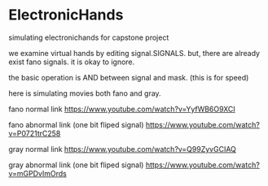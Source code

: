 # ElectronicHands
simulating electronichands for capstone project

we examine virtual hands by editing signal.SIGNALS.
but, there are already exist fano signals. it is okay to ignore.

the basic operation is AND between signal and mask. (this is for speed)

here is simulating movies both fano and gray.

fano normal link
https://www.youtube.com/watch?v=YyfWB6O9XCI

fano abnormal link (one bit fliped signal)
https://www.youtube.com/watch?v=P0721trC258

gray normal link
https://www.youtube.com/watch?v=Q99ZyvGCIAQ

gray abnormal link (one bit fliped signal)
https://www.youtube.com/watch?v=mGPDvImOrds
